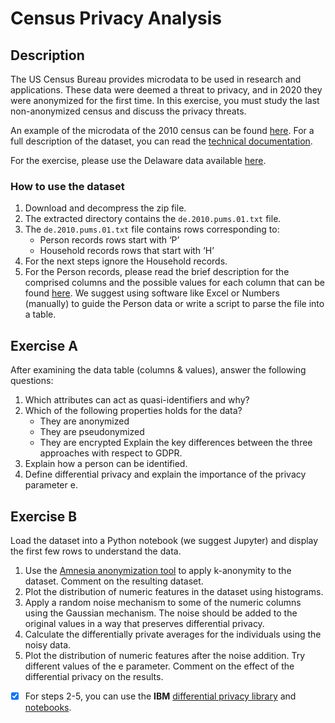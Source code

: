 # Census Privacy Analysis

## Description

The US Census Bureau provides microdata to be used in research and applications. These data were deemed a threat to privacy, and in 2020 they were anonymized for the first time. In this exercise, you must study the last non-anonymized census and discuss the privacy threats.

An example of the microdata of the 2010 census can be found [here](https://www.census.gov/data/datasets/2010/dec/stateside-pums.html). For a full description of the dataset, you can read the [technical documentation](https://www2.census.gov/programs-surveys/decennial/2010/technical-documentation/complete-tech-docs/us-pums/pumsus.pdf).

For the exercise, please use the Delaware data available [here](https://www2.census.gov/census_2010/12-Stateside_PUMS/Delaware/).

### How to use the dataset

1. Download and decompress the zip file.
2. The extracted directory contains the `de.2010.pums.01.txt` file.
3. The `de.2010.pums.01.txt` file contains rows corresponding to:
   - Person records rows start with ‘P’
   - Household records rows that start with ‘H’
4. For the next steps ignore the Household records.
5. For the Person records, please read the brief description for the comprised columns and the possible values for each column that can be found [here](https://www2.census.gov/census_2010/12-Stateside_PUMS/2010%20PUMS%20Record%20Layout.xlsx). We suggest using software like Excel or Numbers (manually) to guide the Person data or write a script to parse the file into a table.

## Exercise A

After examining the data table (columns & values), answer the following questions:
1. Which attributes can act as quasi-identifiers and why?
2. Which of the following properties holds for the data?
   - They are anonymized
   - They are pseudonymized
   - They are encrypted
   Explain the key differences between the three approaches with respect to GDPR.
3. Explain how a person can be identified.
4. Define differential privacy and explain the importance of the privacy parameter e.

## Exercise B

Load the dataset into a Python notebook (we suggest Jupyter) and display the first few rows to understand the data.
1. Use the [Amnesia anonymization tool](https://amnesia.openaire.eu/) to apply k-anonymity to the dataset. Comment on the resulting dataset.
2. Plot the distribution of numeric features in the dataset using histograms.
3. Apply a random noise mechanism to some of the numeric columns using the Gaussian mechanism. The noise should be added to the original values in a way that preserves differential privacy.
4. Calculate the differentially private averages for the individuals using the noisy data.
5. Plot the distribution of numeric features after the noise addition. Try different values of the e parameter. Comment on the effect of the differential privacy on the results.

- [x] For steps 2-5, you can use the **IBM** [differential privacy library](https://github.com/IBM/differential-privacy-library) and [notebooks](https://github.com/IBM/differential-privacy-library/tree/main/notebooks).
